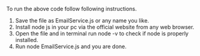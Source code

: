 To run the above code follow following instructions.
1) Save the file as EmailService.js or any name you like.
2) Install node js in your pc via the official website from any web browser.
3) Open the file and in terminal run node -v to check if node is properly installed.
4) Run node EmailService.js and you are done.

